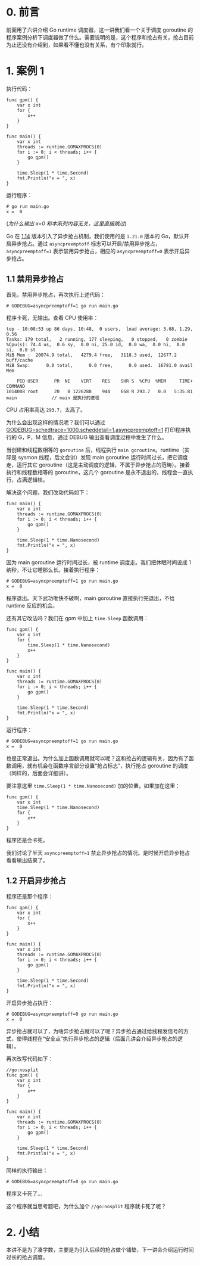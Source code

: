# 0. 前言

前面用了六讲介绍 Go runtime 调度器，这一讲我们看一个关于调度 goroutine 的程序案例分析下调度器做了什么。需要说明的是，这个程序和抢占有关，抢占目前为止还没有介绍到，如果看不懂也没有关系，有个印象就行。

# 1. 案例 1

执行代码：
```
func gpm() {
	var x int
	for {
		x++
	}
}

func main() {
	var x int
	threads := runtime.GOMAXPROCS(0)
	for i := 0; i < threads; i++ {
		go gpm()
	}

	time.Sleep(1 * time.Second)
	fmt.Println("x = ", x)
}
```

运行程序：
```
# go run main.go 
x =  0
```
(*为什么输出 x=0 和本系列内容无关，这里直接跳过*)

Go 在 [1.14](https://go.dev/doc/go1.14#runtime) 版本引入了异步抢占机制，我们使用的是 `1.21.0` 版本的 Go，默认开启异步抢占。通过 `asyncpreemptoff` 标志可以开启/禁用异步抢占，`asyncpreemptoff=1` 表示禁用异步抢占，相应的 `asyncpreemptoff=0` 表示开启异步抢占。

## 1.1 禁用异步抢占

首先，禁用异步抢占，再次执行上述代码：
```
# GODEBUG=asyncpreemptoff=1 go run main.go

```

程序卡死，无输出。查看 CPU 使用率：
```
top - 10:08:53 up 86 days, 10:48,  0 users,  load average: 3.08, 1.29, 0.56
Tasks: 179 total,   2 running, 177 sleeping,   0 stopped,   0 zombie
%Cpu(s): 74.4 us,  0.6 sy,  0.0 ni, 25.0 id,  0.0 wa,  0.0 hi,  0.0 si,  0.0 st
MiB Mem :  20074.9 total,   4279.4 free,   3118.3 used,  12677.2 buff/cache
MiB Swap:      0.0 total,      0.0 free,      0.0 used.  16781.0 avail Mem 

    PID USER      PR  NI    VIRT    RES    SHR S  %CPU  %MEM     TIME+ COMMAND                                 
1014008 root      20   0 1226288    944    668 R 293.7   0.0   5:35.81 main             // main 是执行的进程
```

CPU 占用率高达 `293.7`，太高了。

为什么会出现这样的情况呢？我们可以通过 [GODEBUG=schedtrace=1000,scheddetail=1,asyncpreemptoff=1](https://go.dev/wiki/Performance) 打印程序执行的 G，P，M 信息，通过 DEBUG 输出查看调度过程中发生了什么。

当创建和线程数相等的 `goroutine` 后，线程执行 `main goroutine`。runtime（实际是 sysmon 线程，后文会讲）发现 main goroutine 运行时间过长，把它调度走，运行其它 goroutine（这是主动调度的逻辑，不属于异步抢占的范畴）。接着执行和线程数相等的 goroutine，这几个 goroutine 是永不退出的，线程会一直执行，占满逻辑核。

解决这个问题，我们改动代码如下：
```
func main() {
	var x int
	threads := runtime.GOMAXPROCS(0)
	for i := 0; i < threads; i++ {
		go gpm()
	}

	time.Sleep(1 * time.Nanosecond)
	fmt.Println("x = ", x)
}
```

因为 main goroutine 运行时间过长，被 runtime 调度走。我们把休眠时间设成 1 纳秒，不让它睡那么长。接着执行程序：
```
# GODEBUG=asyncpreemptoff=1 go run main.go 
x =  0
```

程序退出。天下武功唯快不破啊，main goroutine 直接执行完退出，不给 runtime 反应的机会。

还有其它改法吗？我们在 gpm 中加上 `time.Sleep` 函数调用：
```
func gpm() {
	var x int
	for {
		time.Sleep(1 * time.Nanosecond)
		x++
	}
}

func main() {
	var x int
	threads := runtime.GOMAXPROCS(0)
	for i := 0; i < threads; i++ {
		go gpm()
	}

	time.Sleep(1 * time.Second)
	fmt.Println("x = ", x)
}
```

运行程序：
```
# GODEBUG=asyncpreemptoff=1 go run main.go 
x =  0
```

也是正常退出。为什么加上函数调用就可以呢？这和抢占的逻辑有关，因为有了函数调用，就有机会在函数序言部分设置“抢占标志”，执行抢占 goroutine 的调度（同样的，后面会详细讲）。

要注意这里 `time.Sleep(1 * time.Nanosecond)` 加的位置，如果加在这里：
```
func gpm() {
	var x int
	time.Sleep(1 * time.Nanosecond)
	for {
		x++
	}
}
```

程序还是会卡死。

我们讨论了半天 `asyncpreemptoff=1` 禁止异步抢占的情况。是时候开启异步抢占看看输出结果了。

## 1.2 开启异步抢占

程序还是那个程序：
```
func gpm() {
	var x int
	for {
		x++
	}
}

func main() {
	var x int
	threads := runtime.GOMAXPROCS(0)
	for i := 0; i < threads; i++ {
		go gpm()
	}

	time.Sleep(1 * time.Second)
	fmt.Println("x = ", x)
}
```

开启异步抢占执行：
```
# GODEBUG=asyncpreemptoff=0 go run main.go 
x =  0
```

异步抢占就可以了，为啥异步抢占就可以了呢？异步抢占通过给线程发信号的方式，使得线程在“安全点”执行异步抢占的逻辑（后面几讲会介绍异步抢占的逻辑）。

再次改写代码如下：
```
//go:nosplit
func gpm() {
	var x int
	for {
		x++
	}
}

func main() {
	var x int
	threads := runtime.GOMAXPROCS(0)
	for i := 0; i < threads; i++ {
		go gpm()
	}

	time.Sleep(1 * time.Second)
	fmt.Println("x = ", x)
}
```

同样的执行输出：
```
# GODEBUG=asyncpreemptoff=0 go run main.go 

```

程序又卡死了...

这个程序就当思考题吧，为什么加个 `//go:nosplit` 程序就卡死了呢？

# 2. 小结

本讲不是为了凑字数，主要是为引入后续的抢占做个铺垫，下一讲会介绍运行时间过长的抢占调度。

